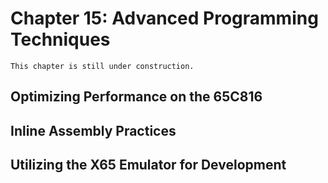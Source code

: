 # Chapter 15: Advanced Programming Techniques

```{note}
This chapter is still under construction.
```

## Optimizing Performance on the 65C816

## Inline Assembly Practices

## Utilizing the X65 Emulator for Development
